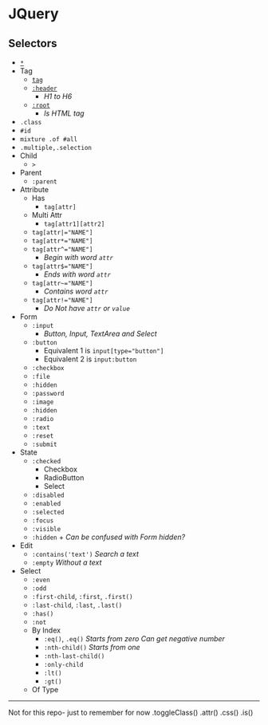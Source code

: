 # JQuery
## Selectors
- [`*`](jq-select-all.html)
- Tag
    - [`tag`](jq-select-tag.html)
    - [`:header`](jq-select-header.html)
        - _H1 to H6_
    - [`:root`](jq-select-root.html)
        - _Is HTML tag_
- `.class`
- `#id`
- `mixture .of #all`
- `.multiple,.selection`
- Child
    - `>`
- Parent
    - `:parent`
- Attribute
    - Has
        - `tag[attr]`
    - Multi Attr
        - `tag[attr1][attr2]`
    - `tag[attr|="NAME"]`
    - `tag[attr*="NAME"]`
    - `tag[attr^="NAME"]`
        - _Begin with word `attr`_
    - `tag[attr$="NAME"]`
        - _Ends with word `attr`_
    - `tag[attr~="NAME"]`
        - _Contains word `attr`_
    - `tag[attr!="NAME"]`
        - _Do Not have `attr` or `value`_
- Form
    - `:input`
        - _Button, Input, TextArea and Select_
    - `:button`
        - Equivalent 1 is `input[type="button"]`
        - Equivalent 2 is `input:button`
    - `:checkbox`
    - `:file`
    - `:hidden`
    - `:password`
    - `:image`
    - `:hidden`
    - `:radio`
    - `:text`
    - `:reset`
    - `:submit`
- State
    - `:checked`
        - Checkbox
        - RadioButton
        - Select
    - `:disabled`
    - `:enabled`
    - `:selected`
    - `:focus`
    - `:visible`
    - `:hidden` + _Can be confused with *Form* hidden?_
- Edit
    - `:contains('text')`
        _Search a text_
    - `:empty`
        _Without a text_
- Select
    - `:even`
    - `:odd`
    - `:first-child`, `:first`, `.first()`
    - `:last-child`, `:last`, `.last()`
    - `:has()`
    - `:not`
    - By Index
        - `:eq()`, `.eq()`
            _Starts from zero_
            _Can get negative number_
        - `:nth-child()`
            _Starts from one_
        - `:nth-last-child()`
        - `:only-child`
        - `:lt()`
        - `:gt()`
    - Of Type
    

____

Not for this repo- just to remember for now
.toggleClass()
.attr()
.css()
.is()
